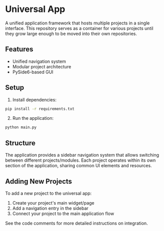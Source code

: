 # Universal App

A unified application framework that hosts multiple projects in a single interface. This repository serves as a container for various projects until they grow large enough to be moved into their own repositories.

## Features

- Unified navigation system
- Modular project architecture
- PySide6-based GUI

## Setup

1. Install dependencies:
```bash
pip install -r requirements.txt
```

2. Run the application:
```bash
python main.py
```

## Structure

The application provides a sidebar navigation system that allows switching between different projects/modules. Each project operates within its own section of the application, sharing common UI elements and resources.

## Adding New Projects

To add a new project to the universal app:

1. Create your project's main widget/page
2. Add a navigation entry in the sidebar
3. Connect your project to the main application flow

See the code comments for more detailed instructions on integration.